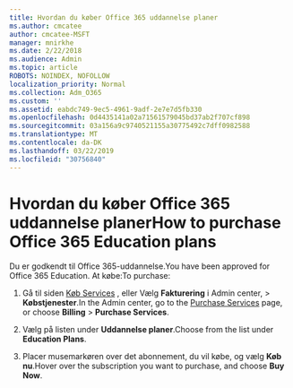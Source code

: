 ```yaml
---
title: Hvordan du køber Office 365 uddannelse planer
ms.author: cmcatee
author: cmcatee-MSFT
manager: mnirkhe
ms.date: 2/22/2018
ms.audience: Admin
ms.topic: article
ROBOTS: NOINDEX, NOFOLLOW
localization_priority: Normal
ms.collection: Adm_O365
ms.custom: ''
ms.assetid: eabdc749-9ec5-4961-9adf-2e7e7d5fb330
ms.openlocfilehash: 0d4435141a02a71561579045bd37ab2f707cf898
ms.sourcegitcommit: 03a156a9c9740521155a30775492c7dff0982588
ms.translationtype: MT
ms.contentlocale: da-DK
ms.lasthandoff: 03/22/2019
ms.locfileid: "30756840"
---
```

# <a name="how-to-purchase-office-365-education-plans"></a><span data-ttu-id="bf2cd-102">Hvordan du køber Office 365 uddannelse planer</span><span class="sxs-lookup"><span data-stu-id="bf2cd-102">How to purchase Office 365 Education plans</span></span>

<span data-ttu-id="bf2cd-103">Du er godkendt til Office 365-uddannelse.</span><span class="sxs-lookup"><span data-stu-id="bf2cd-103">You have been approved for Office 365 Education.</span></span> <span data-ttu-id="bf2cd-104">At købe:</span><span class="sxs-lookup"><span data-stu-id="bf2cd-104">To purchase:</span></span>
  
1. <span data-ttu-id="bf2cd-105">Gå til siden [Køb Services](https://go.microsoft.com/fwlink/p/?linkid=868433) , eller Vælg **Fakturering** i Admin center, \> **Købstjenester**.</span><span class="sxs-lookup"><span data-stu-id="bf2cd-105">In the Admin center, go to the [Purchase Services](https://go.microsoft.com/fwlink/p/?linkid=868433) page, or choose **Billing** \> **Purchase Services**.</span></span>
    
2. <span data-ttu-id="bf2cd-106">Vælg på listen under **Uddannelse planer**.</span><span class="sxs-lookup"><span data-stu-id="bf2cd-106">Choose from the list under **Education Plans**.</span></span>
    
3. <span data-ttu-id="bf2cd-107">Placer musemarkøren over det abonnement, du vil købe, og vælg **Køb nu**.</span><span class="sxs-lookup"><span data-stu-id="bf2cd-107">Hover over the subscription you want to purchase, and choose **Buy Now**.</span></span>
    

